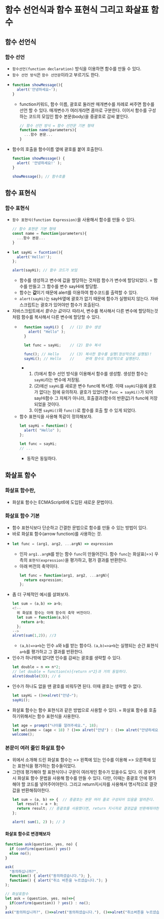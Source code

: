 # 함수 선언식과 함수 표현식 그리고 화살표 함수
## 함수 선언식
### 함수 선언
- `함수선언(function declaration)` 방식을 이용하면 함수를 만들 수 있다.
- `함수 선언 방식`은 `함수 선언문`이라고 부르기도 한다.
- ```js
  function showMessage(){
    alert('안녕하세요~');
  }
  ```
  - function키워드, 함수 이름, 괄호로 둘러싼 매개변수를 차례로 써주면 함수를 선언 할 수 있다. 매개변수가 여러개라면 콤마로 구분한다. 이어서 함수를 구성하는 코드의 모임인 함수 본문(body)을 중괄호로 감싸 붙인다.
    ```js
    // 함수 선언 방식 = 함수 선언문 기본 형태
    function name(parameters){
      ...함수 본문...
    }
    ```
- 함수의 호출을 함수이름 옆에 괄호를 붙여 호출한다. 
  ```js
  function showMessage() {
    alert( '안녕하세요!' );
  }

  showMessage(); // 함수호출
  ```


## 함수 표현식
### 함수 표현식
- `함수 표현식(function Expression)`을 사용해서 함수를 만들 수 있다.
  ```js
  // 함수 표현문 기본 형태
  const name = function(parameters){
    ...함수 본문...
  }
  ```
- ```js
  let sayHi = fucntion(){
    alert('Hello!');
  };

  alert(sayHi); // 함수 코드가 보임
  ```
    - 함수를 생성하고 변수에 값을 할당하는 것처럼 함수가 변수에 할당되었다. = 함수를 만들고 그 함수를 변수 sayHi에 할당함.
    - 함수는 **값**이기 때문에 alert를 이용하여 함수코드를 출력할 수 있다.
    - `alert(sayHi)`는 sayHi옆에 괄호가 없기 때문에 함수가 실행되지 않는다. 자바스크립트는 괄호가 있어야만 함수가 호출된다.
- 자바스크립트에서 *함수는 값이다.* 따라서, 변수를 복사해서 다른 변수에 할당하는것처럼 함수를 복사해서 다른 변수에 할당할 수 있다.
  - ```js
      function sayHi() {   // (1) 함수 생성
        alert( "Hello" );
      }

      let func = sayHi;    // (2) 함수 복사

      func(); // Hello     // (3) 복사한 함수를 실행(정상적으로 실행됨)!
      sayHi(); // Hello    //     본래 함수도 정상적으로 실행된다.
      ```
      - 1. (1)에서 함수 선언 방식을 이용해서 함수를 생성함. 생성한 함수는 `sayHi`라는 변수에 저장됨.
        1. (2)에선 `sayHi`를 새로운 변수 func에 복사함. 이때 `sayHi`다음에 괄호가 없다는 점에 유의하자. 괄호가 있었다면 `func = sayHi()`가 되어 sayHi함수 그 자체가 아니라, 호출결과(함수의 반환값)가 func에 저장되었을 것이다.
        1. 이젠 `sayHi()`와 `func()`로 함수를 호출 할 수 있게 되었다.
  - 함수 표현식을 사용해 똑같이 정의해보자.
    ```js
    let sayHi = function() {
      alert( "Hello" );
    };

    let func = sayHi;
    // ...
    ```
      - 동작은 동일하다.

## 화살표 함수
### 화살표 함수란, 
- 화살표 함수는 ECMAScript6에 도입된 새로운 문법이다.
### 화살표 함수 기본
- 함수 표현식보다 단순하고 간결한 문법으로 함수를 만들 수 있는 방법이 있다.
- 바로 화살표 함수(arrow function)를 사용하는 것.
- ```js
  let func = (arg1, arg2, ...argN) => expression
  ```
  - 인자 `arg1..argN`를 받는 함수 `func`이 만들어진다. 함수 `func`는 화살표(=>) 우측의 `표현식(expression)`을 평가하고, 평가 결과를 반환한다.
  - 아래 버전의 축약이다.
    ```js
    let func = function(arg1, arg2, ...argN){
      return expression;
    };
    ```
- 좀 더 구체적인 예시를 살펴보자.
  ```js
  let sum = (a,b) => a+b;
  <!-- 
    위 화살표 함수는 아래 함수의 축약 버전이다.
    let sum = function(a,b){
      return a+b;
    }; 
  -->
  alret(sum(1,2)); //3
  ```
  - `(a,b)=>a+b`는 인수 `a`와 `b`를 받는 함수다. `(a,b)=>a+b`는 실행되는 순간 표현식 `a+b`를 평가하고 그 결과를 반환한다.
- 인수가 하나밖에 없다면 인수를 감싸는 괄호를 생략할 수 있다. 
  ```js
  let double = n => n*2;
  // let double = function(n){return n*2}과 거의 동일하다.
  alret(double(3)); // 6
  ```
- 인수가 하나도 없을 땐 괄호를 비워두면 된다. 이때 괄호는 생략할 수 없다.
  ```js
  let sayHi = ()=>alret("안녕~");
  sayHi();
  ```
- 화살표 함수는 함수 표현식과 같은 방법으로 사용할 수 있다. = 화살표 함수를 호출하기위해서는 함수 표현식을 사용한다.
  ```js
  let age = prompt("나이를 알려주세요.", 18);
  let welcome = (age < 18) ? ()=> alret("안녕") : ()=> alret("안녕하세요!");
  welcome();
  ```
### 본문이 여러 줄인 화살표 함수
- 위에서 소개해 드린 화살표 함수는 => 왼쪽에 있는 인수를 이용해 => 오른쪽에 있는 표현식을 평가하는 함수들이었다.
- 그런데 평가해야 할 표현식이나 구문이 여러개인 함수가 있을수도 있다. 이 경우역시 화살표 함수 문법을 사용해 함수를 만들 수 있다. 다만, 이때는 중괄호 안에 평가해야 할 코드를 넣어주어야한다. 그리고 return지시자를 사용해서 명시적으로 결괏값을 반환해줘야한다.
  ```js
  let sum = (a, b) => {  // 중괄호는 본문 여러 줄로 구성되어 있음을 알려준다.
    let result = a + b;
    return result; // 중괄호를 사용했다면, return 지시자로 결괏값을 반환해줘야한다.
  };

  alert( sum(1, 2) ); // 3
  ```

#### 화살표 함수로 변경해보자
```js
function ask(question, yes, no) {
  if (confirm(question)) yes()
  else no();
}

ask(
  "동의하십니까?",
  function() { alert("동의하셨습니다."); },
  function() { alert("취소 버튼을 누르셨습니다."); }
);
```

```js
// 화살표함수
let ask = (question, yes, no)=>{
  if(confirm(question)) ? yes() : no();
}
ask("동의하십니까?", ()=>alret("동의하셨습니다."), ()=>alret("취소버튼을 누르셨습니다."));
```